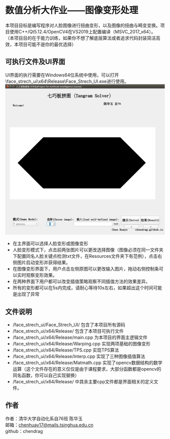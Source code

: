 # 数值分析大作业——图像变形处理
本项目目标是编写程序对人脸图像进行扭曲变形，以及图像的扭曲与畸变变换。项目使用C++/Qt5.12.4/OpenCV4在VS2019上配置编译（MSVC_2017_x64）。
（本项目目的在于能力训练，如果你不想了解底层算法或者追求代码封装简洁高效，本项目可能不是你的最优选择）
## 可执行文件及UI界面
UI界面的执行需要在Windows64位系统中使用，可以打开\face_strech_ui\x64\Release\Face_Strech_UI.exe进行使用。
<img src="https://github.com/ChenDRAG/hello-world/blob/master/Screenshot%20from%202019-10-20%2000-37-10.png?raw=true" width=600 alt="UI">  

- 在主界面可以选择人脸变形或图像变形
- 人脸变形模式下，点击前两张图片可以更改选择图像（图像必须在同一文件夹下配置同名人脸关键点检测txt文件，在Resources文件夹下有范例），点击右侧图片启动变形并获得结果。
- 在图像变形界面下，用户点击左侧原图可以更改输入图片，拖动右侧控制条可以实时观察变形效果。
- 在两种界面下用户都可以改变插值策略观察不同插值方法的效果差异。
- 所有的变形都可以在5s内完成，请耐心等待10s左右，如果超出这个时间可能是出现了异常

## 文件说明
- /face_strech_ui/Face_Strech_UI/ 包含了本项目所有源码
- /face_strech_ui/x64/Release/ 包含了本项目可执行文件
- /face_strech_ui/x64/Release/main.cpp 为本项目的界面主逻辑文件
- /face_strech_ui/x64/Release/Warping.cpp 实现两项基础的图像变形
- /face_strech_ui/x64/Release/TPS.cpp 实现TPS算法
- /face_strech_ui/x64/Release/Interp.cpp 实现了三种图像插值算法
- /face_strech_ui/x64/Release/Matmath.cpp 实现了opencv数据结构的数学运算（这个文件存在的意义仅仅是由于课程要求，大部分函数都是opencv的同名函数，你可以自己实现替换）
- /face_strech_ui/x64/Release/ 中其余主要cpp文件都是界面相关的定义文件。

## 作者
作者：清华大学自动化系自76班 陈华玉  
邮箱：chenhuay17@mails.tsinghua.edu.cn  
github：chendrag
